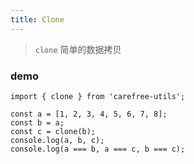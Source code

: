 ```yaml
---
title: Clone
---
```


> `clone` 简单的数据拷贝

### demo

```tsx
import { clone } from 'carefree-utils';

const a = [1, 2, 3, 4, 5, 6, 7, 8];
const b = a;
const c = clone(b);
console.log(a, b, c);
console.log(a === b, a === c, b === c);
```
